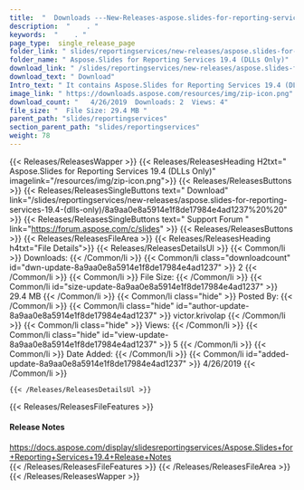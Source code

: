 ```yaml
---
title:  "  Downloads ---New-Releases-aspose.slides-for-reporting-services-19.4-(dlls-only) . " 
description:  "    . " 
keywords:  "    . " 
page_type:  single_release_page
folder_link: " slides/reportingservices/new-releases/aspose.slides-for-reporting-services-19.4-(dlls-only)/"
folder_name: " Aspose.Slides for Reporting Services 19.4 (DLLs Only)"
download_link: " /slides/reportingservices/new-releases/aspose.slides-for-reporting-services-19.4-(dlls-only)/8a9aa0e8a5914e1f8de17984e4ad1237"
download_text: " Download"
Intro_text: " It contains Aspose.Slides for Reporting Services 19.4 (DLLs Only) release."
image_link: " https://downloads.aspose.com/resources/img/zip-icon.png"
download_count: "   4/26/2019  Downloads: 2  Views: 4"
file_size: "  File Size: 29.4 MB "
parent_path: "slides/reportingservices"
section_parent_path: "slides/reportingservices"
weight: 78 
---
```


{{< Releases/ReleasesWapper >}}
  {{< Releases/ReleasesHeading H2txt=" Aspose.Slides for Reporting Services 19.4 (DLLs Only)" imagelink="/resources/img/zip-icon.png">}}
  {{< Releases/ReleasesButtons >}}
    {{< Releases/ReleasesSingleButtons text=" Download" link="/slides/reportingservices/new-releases/aspose.slides-for-reporting-services-19.4-(dlls-only)/8a9aa0e8a5914e1f8de17984e4ad1237%20%20" >}}
    {{< Releases/ReleasesSingleButtons text=" Support Forum " link="https://forum.aspose.com/c/slides" >}}
  {{< Releases/ReleasesButtons >}}
  {{< Releases/ReleasesFileArea >}}
    {{< Releases/ReleasesHeading h4txt="File Details">}}
    {{< Releases/ReleasesDetailsUl >}}
            {{< Common/li  >}} Downloads: {{< /Common/li >}} 
      {{< Common/li class="downloadcount" id="dwn-update-8a9aa0e8a5914e1f8de17984e4ad1237" >}} 2 {{< /Common/li >}} 
      {{< Common/li  >}} File Size: {{< /Common/li >}} 
      {{< Common/li id="size-update-8a9aa0e8a5914e1f8de17984e4ad1237" >}} 29.4 MB {{< /Common/li >}} 
      {{< Common/li  class="hide" >}} Posted By: {{< /Common/li >}} 
      {{< Common/li class="hide" id="author-update-8a9aa0e8a5914e1f8de17984e4ad1237" >}} victor.krivolap {{< /Common/li >}} 
      {{< Common/li class="hide"  >}} Views: {{< /Common/li >}} 
      {{< Common/li class="hide" id="view-update-8a9aa0e8a5914e1f8de17984e4ad1237" >}} 5 {{< /Common/li >}} 
      {{< Common/li  >}} Date Added: {{< /Common/li >}} 
      {{< Common/li id="added-update-8a9aa0e8a5914e1f8de17984e4ad1237" >}} 4/26/2019 {{< /Common/li >}} 

    {{< /Releases/ReleasesDetailsUl >}}

  {{< Releases/ReleasesFileFeatures >}}
      <h4>Release Notes</h4><div><a href="https://docs.aspose.com/display/slidesreportingservices/Aspose.Slides+for+Reporting+Services+19.4+Release+Notes">https://docs.aspose.com/display/slidesreportingservices/Aspose.Slides+for+Reporting+Services+19.4+Release+Notes</a></div>
  {{< /Releases/ReleasesFileFeatures >}}
 {{< /Releases/ReleasesFileArea >}}
{{< /Releases/ReleasesWapper >}}


